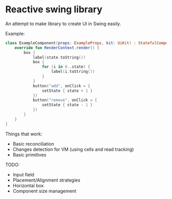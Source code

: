 # Reactive swing library

An attempt to make library to create UI in Swing easily.

Example:
```kotlin
class ExampleComponent(props: ExampleProps, kit: UiKit) : StatefulComponent<ExampleProps, Int>(props, 2, kit) {
    override fun RenderContext.render() {
        box {
            label(state.toString())
            box {
                for (i in 0..state) {
                    label(i.toString())
                }
            }
            button("add", onClick = {
                setState { state + 1 }
            })
            button("remove", onClick = {
                setState { state - 1 }
            })
        }
    }
}
```

Things that work:
* Basic reconciliation
* Changes detection for VM (using cells and read tracking)
* Basic primitives

TODO:
* Input field
* Placement/Alignment strategies
* Horizontal box
* Component size management
